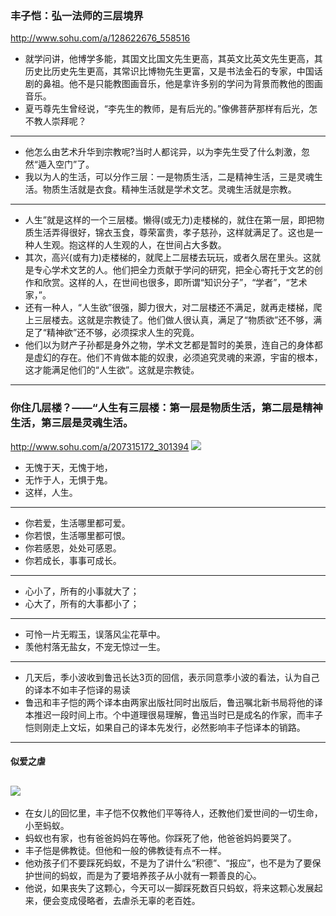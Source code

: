 ### 丰子恺：弘一法师的三层境界
http://www.sohu.com/a/128622676_558516
- 就学问讲，他博学多能，其国文比国文先生更高，其英文比英文先生更高，其历史比历史先生更高，其常识比博物先生更富，又是书法金石的专家，中国话剧的鼻祖。他不是只能教图画音乐，他是拿许多别的学问为背景而教他的图画音乐。
- 夏丐尊先生曾经说，“李先生的教师，是有后光的。”像佛菩萨那样有后光，怎不教人崇拜呢？
---
- 他怎么由艺术升华到宗教呢?当时人都诧异，以为李先生受了什么刺激，忽然“遁入空门”了。
- 我以为人的生活，可以分作三层：一是物质生活，二是精神生活，三是灵魂生活。物质生活就是衣食。精神生活就是学术文艺。灵魂生活就是宗教。
---
- 人生”就是这样的一个三层楼。懒得(或无力)走楼梯的，就住在第一层，即把物质生活弄得很好，锦衣玉食，尊荣富贵，孝子慈孙，这样就满足了。这也是一种人生观。抱这样的人生观的人，在世间占大多数。
- 其次，高兴(或有力)走楼梯的，就爬上二层楼去玩玩，或者久居在里头。这就是专心学术文艺的人。他们把全力贡献于学问的研究，把全心寄托于文艺的创作和欣赏。这样的人，在世间也很多，即所谓“知识分子”，“学者”，“艺术家，”。
- 还有一种人，“人生欲”很强，脚力很大，对二层楼还不满足，就再走楼梯，爬上三层楼去。这就是宗教徒了。他们做人很认真，满足了“物质欲”还不够，满足了“精神欲”还不够，必须探求人生的究竟。
- 他们以为财产子孙都是身外之物，学术文艺都是暂时的美景，连自己的身体都是虚幻的存在。他们不肯做本能的奴隶，必须追究灵魂的来源，宇宙的根本，这才能满足他们的“人生欲”。这就是宗教徒。
---
### 你住几层楼？——“人生有三层楼：第一层是物质生活，第二层是精神生活，第三层是灵魂生活。
http://www.sohu.com/a/207315172_301394
![](http://5b0988e595225.cdn.sohucs.com/images/20171129/07bcf8fdcaf74aacb7ac3b909955eae8.jpeg)
- 无愧于天，无愧于地，
- 无怍于人，无惧于鬼。
- 这样，人生。
---
- 你若爱，生活哪里都可爱。
- 你若恨，生活哪里都可恨。
- 你若感恩，处处可感恩。
- 你若成长，事事可成长。
---
- 心小了，所有的小事就大了；
- 心大了，所有的大事都小了；
---
- 可怜一片无暇玉，误落风尘花草中。
- 羡他村落无盐女，不宠无惊过一生。
---
- 几天后，季小波收到鲁迅长达3页的回信，表示同意季小波的看法，认为自己的译本不如丰子恺译的易读
- 鲁迅和丰子恺的两个译本由两家出版社同时出版后，鲁迅嘱北新书局将他的译本推迟一段时间上市。个中道理很易理解，鲁迅当时已是成名的作家，而丰子恺则刚走上文坛，如果自己的译本先发行，必然影响丰子恺译本的销路。
---
#### 似爱之虐
![](http://5b0988e595225.cdn.sohucs.com/images/20171129/07bcf8fdcaf74aacb7ac3b909955eae8.jpeg)
---
- 在女儿的回忆里，丰子恺不仅教他们平等待人，还教他们爱世间的一切生命，小至蚂蚁。
- 蚂蚁也有家，也有爸爸妈妈在等他。你踩死了他，他爸爸妈妈要哭了。
- 丰子恺是佛教徒。但他和一般的佛教徒有点不一样。
- 他劝孩子们不要踩死蚂蚁，不是为了讲什么“积德”、“报应”，也不是为了要保护世间的蚂蚁，而是为了要培养孩子从小就有一颗善良的心。
- 他说，如果丧失了这颗心，今天可以一脚踩死数百只蚂蚁，将来这颗心发展起来，便会变成侵略者，去虐杀无辜的老百姓。